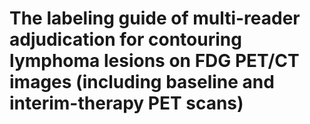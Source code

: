 # The labeling guide of multi-reader adjudication for contouring lymphoma lesions on FDG PET/CT images (including baseline and interim-therapy PET scans)

